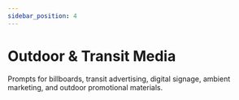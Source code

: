```yaml
---
sidebar_position: 4
---
```


# Outdoor & Transit Media

Prompts for billboards, transit advertising, digital signage, ambient marketing, and outdoor promotional materials.
